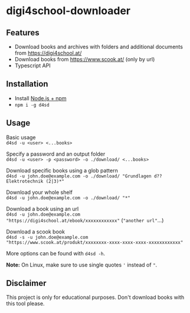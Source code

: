 # digi4school-downloader

## Features

- Download books and archives with folders and additional documents from https://digi4school.at/
- Download books from https://www.scook.at/ (only by url)
- Typescript API

## Installation

- Install [Node.js + npm](https://nodejs.org/)
- `npm i -g d4sd`

## Usage

Basic usage  
`d4sd -u <user> <...books>`

Specify a password and an output folder  
`d4sd -u <user> -p <password> -o ./download/ <...books>`

Download specific books using a glob pattern  
`d4sd -u john.doe@example.com -o ./download/ "Grundlagen d?? Elektrotechnik (2|3)*"`

Download your whole shelf  
`d4sd -u john.doe@example.com -o ./download/ "*"`

Download a book using an url  
`d4sd -u john.doe@example.com "https://digi4school.at/ebook/xxxxxxxxxxxx"` (`"another url"`...)

Download a scook book  
`d4sd -s -u john.doe@example.com "https://www.scook.at/produkt/xxxxxxxx-xxxx-xxxx-xxxx-xxxxxxxxxxxx"`

More options can be found with `d4sd -h`.

**Note:** On Linux, make sure to use single quotes `'` instead of `"`.

## Disclaimer

This project is only for educational purposes. Don't download books with this tool please.
